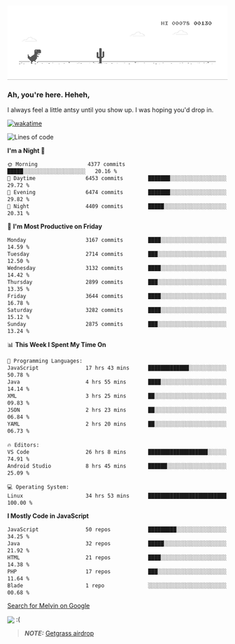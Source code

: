
<div align="center">
    <img align="center" src="dino.gif">
</div>

### Ah, you're here. Heheh, 
I always feel a little antsy until you show up. I was hoping you'd drop in.

[![wakatime](https://wakatime.com/badge/user/8ad4afa2-1a56-40d1-a949-4663473915b6.svg)](https://wakatime.com/@mrepol742)

<!--START_SECTION:mrepol742-->
![Lines of code](https://img.shields.io/badge/From%20Hello%20World%20I%27ve%20Written-19.7%20million%20lines%20of%20code-blue)

**I'm a Night 🦉** 

```text
🌞 Morning                4377 commits        █████░░░░░░░░░░░░░░░░░░░░   20.16 % 
🌆 Daytime                6453 commits        ███████░░░░░░░░░░░░░░░░░░   29.72 % 
🌃 Evening                6474 commits        ███████░░░░░░░░░░░░░░░░░░   29.82 % 
🌙 Night                  4409 commits        █████░░░░░░░░░░░░░░░░░░░░   20.31 % 
```
📅 **I'm Most Productive on Friday** 

```text
Monday                   3167 commits        ████░░░░░░░░░░░░░░░░░░░░░   14.59 % 
Tuesday                  2714 commits        ███░░░░░░░░░░░░░░░░░░░░░░   12.50 % 
Wednesday                3132 commits        ████░░░░░░░░░░░░░░░░░░░░░   14.42 % 
Thursday                 2899 commits        ███░░░░░░░░░░░░░░░░░░░░░░   13.35 % 
Friday                   3644 commits        ████░░░░░░░░░░░░░░░░░░░░░   16.78 % 
Saturday                 3282 commits        ████░░░░░░░░░░░░░░░░░░░░░   15.12 % 
Sunday                   2875 commits        ███░░░░░░░░░░░░░░░░░░░░░░   13.24 % 
```


📊 **This Week I Spent My Time On** 

```text
💬 Programming Languages: 
JavaScript               17 hrs 43 mins      █████████████░░░░░░░░░░░░   50.78 % 
Java                     4 hrs 55 mins       ████░░░░░░░░░░░░░░░░░░░░░   14.14 % 
XML                      3 hrs 25 mins       ██░░░░░░░░░░░░░░░░░░░░░░░   09.83 % 
JSON                     2 hrs 23 mins       ██░░░░░░░░░░░░░░░░░░░░░░░   06.84 % 
YAML                     2 hrs 20 mins       ██░░░░░░░░░░░░░░░░░░░░░░░   06.73 % 

🔥 Editors: 
VS Code                  26 hrs 8 mins       ███████████████████░░░░░░   74.91 % 
Android Studio           8 hrs 45 mins       ██████░░░░░░░░░░░░░░░░░░░   25.09 % 

💻 Operating System: 
Linux                    34 hrs 53 mins      █████████████████████████   100.00 % 
```

**I Mostly Code in JavaScript** 

```text
JavaScript               50 repos            █████████░░░░░░░░░░░░░░░░   34.25 % 
Java                     32 repos            █████░░░░░░░░░░░░░░░░░░░░   21.92 % 
HTML                     21 repos            ████░░░░░░░░░░░░░░░░░░░░░   14.38 % 
PHP                      17 repos            ███░░░░░░░░░░░░░░░░░░░░░░   11.64 % 
Blade                    1 repo              ░░░░░░░░░░░░░░░░░░░░░░░░░   00.68 % 
```




<!--END_SECTION:mrepol742-->

[Search for Melvin on Google](https://www.google.com/search?q=Melvin+Jones+Repol)

 <img align="center" src="https://media.tenor.com/FPraoiMenNkAAAAM/arch-linux.gif">
 :(



> **_NOTE:_** [Getgrass airdrop](https://app.getgrass.io/register/?referralCode=kUHcrABPjKr-_hS) 
